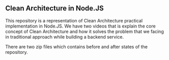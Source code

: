 ## Clean Architecture in Node.JS

This repository is a representation of Clean Architecture practical implementation in Node.JS. We have two videos that is explain the core concept of Clean Architecture and how it solves the problem that we facing in traditional approach while building a backend service.

There are two zip files which contains before and after states of the repository.
